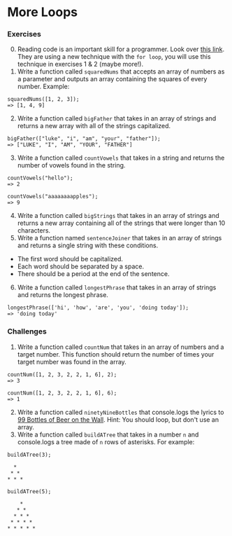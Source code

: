 # More Loops

### Exercises
0. Reading code is an important skill for a programmer. Look over [this link](https://stackoverflow.com/a/12491142/1493453). They are using a new technique with the `for loop`, you will use this technique in exercises 1 & 2 (maybe more!). 
1. Write a function called `squaredNums` that accepts an array of numbers as a parameter and outputs an array containing the squares of every number. Example: 
```
squaredNums([1, 2, 3]);
=> [1, 4, 9]
```
2. Write a function called `bigFather` that takes in an array of strings and returns a new array with all of the strings capitalized. 
```
bigFather(["luke", "i", "am", "your", "father"]);
=> ["LUKE", "I", "AM", "YOUR", "FATHER"]
```
3. Write a function called `countVowels` that takes in a string and returns the number of vowels found in the string. 
```
countVowels("hello"); 
=> 2
```
```
countVowels("aaaaaaaapples"); 
=> 9
```
4. Write a function called `bigStrings` that takes in an array of strings and returns a new array containing all of the strings that were longer than 10 characters. 
5. Write a function named `sentenceJoiner` that takes in an array of strings and returns a single string with these conditions. 
- The first word should be capitalized.  
- Each word should be separated by a space.  
- There should be a period at the end of the sentence.  
6. Write a function called `longestPhrase` that takes in an array of strings and returns the longest phrase. 
```
longestPhrase(['hi', 'how', 'are', 'you', 'doing today']);
=> 'doing today'
```


### Challenges
1. Write a function called `countNum` that takes in an array of numbers and a target number. This function should return the number of times your target number was found in the array. 
```
countNum([1, 2, 3, 2, 2, 1, 6], 2);
=> 3
```
```
countNum([1, 2, 3, 2, 2, 1, 6], 6);
=> 1
```
2. Write a function called `ninetyNineBottles` that console.logs the lyrics to [99 Bottles of Beer on the Wall](http://www.99-bottles-of-beer.net/lyrics.html). Hint: You should loop, but don't use an array. 
3. Write a function called `buildATree` that takes in a number `n` and console.logs a tree made of `n` rows of asterisks. For example: 
``` 
buildATree(3);  
  
  *
 * *  
* * * 
```
``` 
buildATree(5);  
  
    *
   * *  
  * * * 
 * * * * 
* * * * *  
```